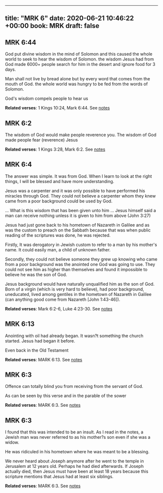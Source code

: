 
---
title: "MRK 6"
date: 2020-06-21 10:46:22 +00:00
book: MRK
draft: false
---

## MRK 6:44

God put divine wisdom in the mind of Solomon and this caused the whole world to seek to hear the wisdom of Solomon. the wisdom Jesus had from God made 6000+ people search for him in the desert and ignore food for 3 days.

Man shall not live by bread alone but by every word that comes from the mouth of God. the whole world was hungry to be fed from the words of Solomon.

God's wisdom compels people to hear us

**Related verses**: 1 Kings 10:24, Mark 6:44. See [notes](https://my.bible.com/notes/3456780797469253976)


## MRK 6:2

The wisdom of God would make people reverence you. The wisdom of God made people fear (reverence) Jesus

**Related verses**: 1 Kings 3:28, Mark 6:2. See [notes](https://my.bible.com/notes/3450186828065006384)


## MRK 6:4

The answer was simple. It was from God. When I learn to look at the right things, I will be blessed and have more understanding.

Jesus was a carpenter and it was only possible to have performed his miracles through God. They could not believe a carpenter whom they knew came from a poor background could be used by God.

... What is this wisdom that has been given unto him ...
Jesus himself said a man can receive nothing unless it is given to him from above (John 3:27)

Jesus had just gone back to his hometown of Nazareth in Galilee and as was the custom to preach on the Sabbath because that was when public reading of the scriptures was done, he was rejected.

Firstly, It was derogatory in Jewish custom to refer to a man by his mother's name. It could easily man, a child of unknown father.

Secondly, they could not believe someone they grew up knowing who came from a poor background was the anointed one God was going to use. They could not see him as higher than themselves and found it impossible to believe he was the son of God.

Jesus background would have naturally unqualified him as the son of God. Born of a virgin (which is very hard to believe), had poor background, uneducated, lived among gentiles in the hometown of Nazareth in Galilee (can anything good come from Nazareth [John 1:43-46]).

**Related verses**: Mark 6:2-6, Luke 4:23-30. See [notes](https://my.bible.com/notes/3324176571292181199)


## MRK 6:13

Anointing with oil had already began. It wasn?t something the church started. Jesus had began it before.

Even back in the Old Testament

**Related verses**: MARK 6:13. See [notes](https://my.bible.com/notes/2875607859268935950)


## MRK 6:3

Offence can totally blind you from receiving from the servant of God.

As can be seen by this verse and in the parable of the sower

**Related verses**: MARK 6:3. See [notes](https://my.bible.com/notes/2875605498798530790)


## MRK 6:3

I found that this was intended to be an insult. As I read in the notes, a Jewish man was never referred to as his mother?s son even if she was a widow.

He was ridiculed in his hometown where he was meant to be a blessing.

We never heard about Joseph anymore after he went to the temple in Jerusalem at 12 years old. Perhaps he had died afterwards. If Joseph actually died, then Jesus must have been at least 18 years because this scripture mentions that Jesus had at least six siblings.

**Related verses**: MARK 6:3. See [notes](https://my.bible.com/notes/2875604219795857624)


